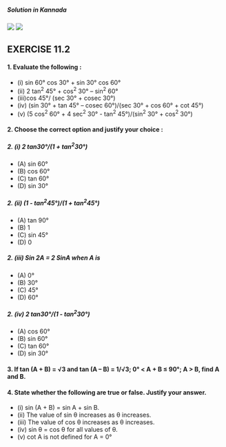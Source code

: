 ##### Solution in Kannada
[![](https://img.youtube.com/vi/HzxQiUWdda4/0.jpg)](https://www.youtube.com/watch?v=HzxQiUWdda4)
[![](https://img.youtube.com/vi/G40vIf0qJlk/0.jpg)](https://www.youtube.com/watch?v=G40vIf0qJlk)

## EXERCISE 11.2
#### 1. Evaluate the following :
* (i) sin 60° cos 30° + sin 30° cos 60° 
* (ii) 2 tan<sup>2</sup> 45° + cos<sup>2</sup> 30° – sin<sup>2</sup> 60°
* (iii)cos 45°/ (sec 30° + cosec 30°)
* (iv) (sin 30° + tan 45° – cosec 60°)/(sec 30° + cos 60° + cot 45°)
* (v) (5 cos<sup>2</sup> 60° + 4 sec<sup>2</sup> 30° - tan<sup>2</sup> 45°)/(sin<sup>2</sup> 30° + cos<sup>2</sup> 30°)
#### 2. Choose the correct option and justify your choice :
##### 2. (i) 2 tan30°/(1 + tan<sup>2</sup>30°)
* (A) sin 60° 
* (B) cos 60° 
* (C) tan 60° 
* (D) sin 30°

##### 2. (ii) (1 - tan<sup>2</sup>45°)/(1 + tan<sup>2</sup>45°)
* (A) tan 90° 
* (B) 1 
* (C) sin 45° 
* (D) 0

##### 2. (iii) Sin 2A = 2 SinA when A is 
* (A) 0° 
* (B) 30° 
* (C) 45° 
* (D) 60°

##### 2. (iv) 2 tan30°/(1 - tan<sup>2</sup>30°)
* (A) cos 60° 
* (B) sin 60° 
* (C) tan 60° 
* (D) sin 30°

#### 3. If tan (A + B) = √3 and tan (A – B) = 1/√3; 0° < A + B ≤ 90°; A > B, find A and B.

#### 4. State whether the following are true or false. Justify your answer.
* (i) sin (A + B) = sin A + sin B.
* (ii) The value of sin θ increases as θ increases.
* (iii) The value of cos θ increases as θ increases.
* (iv) sin θ = cos θ for all values of θ.
* (v) cot A is not defined for A = 0°
